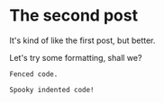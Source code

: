 # The second post

It's kind of like the first post, but better.

Let's try some formatting, shall we?

```
Fenced code.
```

    Spooky indented code!
